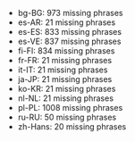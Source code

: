 - bg-BG: 973 missing phrases
- es-AR: 21 missing phrases
- es-ES: 833 missing phrases
- es-VE: 837 missing phrases
- fi-FI: 834 missing phrases
- fr-FR: 21 missing phrases
- it-IT: 21 missing phrases
- ja-JP: 21 missing phrases
- ko-KR: 21 missing phrases
- nl-NL: 21 missing phrases
- pl-PL: 1008 missing phrases
- ru-RU: 50 missing phrases
- zh-Hans: 20 missing phrases
